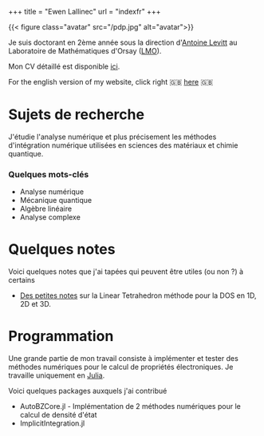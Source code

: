 +++
title = "Ewen Lallinec"
url = "indexfr"
+++


{{< figure class="avatar" src="/pdp.jpg" alt="avatar">}}

Je suis doctorant en 2ème année sous la direction d'[Antoine Levitt](https://www.imo.universite-paris-saclay.fr/~antoine.levitt/) au Laboratoire de Mathématiques d'Orsay ([LMO](https://www.imo.universite-paris-saclay.fr/fr/)). 

Mon CV détaillé est disponible [ici](/cv.pdf).

For the english version of my website, click right 🇬🇧  [here](/en) 🇬🇧

# Sujets de recherche
J'étudie l'analyse numérique et plus précisement les méthodes d'intégration numérique utilisées en sciences des matériaux et chimie quantique.

### Quelques mots-clés
* Analyse numérique
* Mécanique quantique 
* Algèbre linéaire
* Analyse complexe

# Quelques notes
Voici quelques notes que j'ai tapées qui peuvent être utiles (ou non ?) à certains

* [Des petites notes](/lt.pdf) sur la Linear Tetrahedron méthode pour la DOS en 1D, 2D et 3D. 

# Programmation

Une grande partie de mon travail consiste à implémenter et tester des méthodes numériques pour le calcul de propriétés électroniques.
Je travaille uniquement en [Julia](https://julialang.org/). 

Voici quelques packages auxquels j'ai contribué
* AutoBZCore.jl - Implémentation de 2 méthodes numériques pour le calcul de densité d'état
* ImplicitIntegration.jl 
